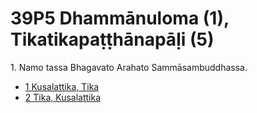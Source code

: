 # 39P5 Dhammānuloma (1), Tikatikapaṭṭhānapāḷi (5)

1\. Namo tassa Bhagavato Arahato Sammāsambuddhassa.

* [1 Kusalattika, Tika](1.md)
* [2 Tika, Kusalattika](2.md)
